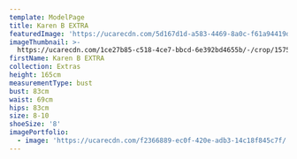 ```yaml
---
template: ModelPage
title: Karen B EXTRA
featuredImage: 'https://ucarecdn.com/5d167d1d-a583-4469-8a0c-f61a94419d0b/'
imageThumbnail: >-
  https://ucarecdn.com/1ce27b85-c518-4ce7-bbcd-6e392bd4655b/-/crop/1575x2122/124,144/-/preview/
firstName: Karen B EXTRA
collection: Extras
height: 165cm
measurementType: bust
bust: 83cm
waist: 69cm
hips: 83cm
size: 8-10
shoeSize: '8'
imagePortfolio:
  - image: 'https://ucarecdn.com/f2366889-ec0f-420e-adb3-14c18f845c7f/'
---
```


